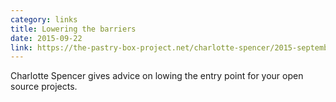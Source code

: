 ```yaml
---
category: links
title: Lowering the barriers
date: 2015-09-22
link: https://the-pastry-box-project.net/charlotte-spencer/2015-september-16
---
```


Charlotte Spencer gives advice on lowing the entry point for your open source projects.
